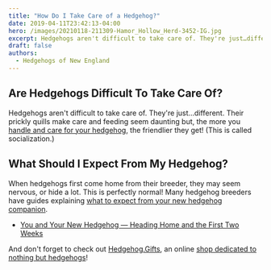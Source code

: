 ```yaml
---
title: "How Do I Take Care of a Hedgehog?"
date: 2019-04-11T23:42:13-04:00
hero: /images/20210118-211309-Hamor_Hollow_Herd-3452-IG.jpg
excerpt: Hedgehogs aren't difficult to take care of. They're just…different. Their prickly quills make seem daunting but, the more you handle and care for them, the friendlier they get!
draft: false
authors:
  - Hedgehogs of New England
---
```


## Are Hedgehogs Difficult To Take Care Of? 

Hedgehogs aren't difficult to take care of. They're just…different. Their prickly quills make care and feeding seem daunting but, the more you [handle and care for your hedgehog](https://www.hamorhollow.com/articles/you-and-your-new-hedgehog-heading-home-and-the-first-two-weeks), the friendlier they get! (This is called socialization.)

## What Should I Expect From My Hedgehog?

When hedgehogs first come home from their breeder, they may seem nervous, or hide a lot. This is perfectly normal! Many hedgehog breeders have guides explaining [what to expect from your new hedgehog companion](https://www.hamorhollow.com/articles/you-and-your-new-hedgehog-heading-home-and-the-first-two-weeks).  

- [You and Your New Hedgehog — Heading Home and the First Two Weeks](https://www.hamorhollow.com/articles/you-and-your-new-hedgehog-heading-home-and-the-first-two-weeks)

And don't forget to check out [Hedgehog.Gifts](https://hedgehog.gifts/), an online [shop dedicated to nothing but hedgehogs](https://hedgehog.gifts/)!

